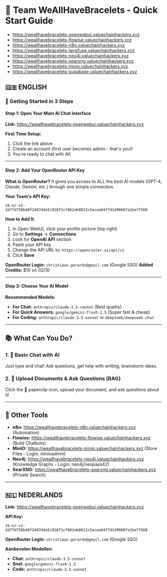 # 📿 Team WeAllHaveBracelets - Quick Start Guide

- https://weallhavebracelets-openwebui.valuechainhackers.xyz  
- https://weallhavebracelets-flowise.valuechainhackers.xyz  
- https://weallhavebracelets-n8n.valuechainhackers.xyz  
- https://weallhavebracelets-langfuse.valuechainhackers.xyz  
- https://weallhavebracelets-neo4j.valuechainhackers.xyz  
- https://weallhavebracelets-searxng.valuechainhackers.xyz  
- https://weallhavebracelets-minio.valuechainhackers.xyz  
- https://weallhavebracelets-supabase.valuechainhackers.xyz


## 🇬🇧 ENGLISH

### 🚀 Getting Started in 3 Steps

#### Step 1: Open Your Main AI Chat Interface
**Link:** https://weallhavebracelets-openwebui.valuechainhackers.xyz

**First Time Setup:**
1. Click the link above
2. Create an account (first user becomes admin - that's you!)
3. You're ready to chat with AI!

---

#### Step 2: Add Your OpenRouter API Key

**What is OpenRouter?**
It gives you access to ALL the best AI models (GPT-4, Claude, Gemini, etc.) through one simple connection.

**Your Team's API Key:**
```
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
```

**How to Add It:**
1. In Open WebUI, click your profile picture (top right)
2. Go to **Settings** → **Connections**
3. Look for **OpenAI API** section
4. Paste your API key
5. Change the API URL to: `https://openrouter.ai/api/v1`
6. Click **Save**

**OpenRouter Login:** `christiaan.gerardo@gmail.com` (Google SSO)
**Added Credits:** $10 on 02/10

---

#### Step 3: Choose Your AI Model

**Recommended Models:**
- **For Chat:** `anthropic/claude-3.5-sonnet` (Best quality)
- **For Quick Answers:** `google/gemini-flash-1.5` (Super fast & cheap)
- **For Coding:** `anthropic/claude-3.5-sonnet` or `deepseek/deepseek-chat`

---

## 📚 What Can You Do?

### 1. 💬 Basic Chat with AI
Just type and chat! Ask questions, get help with writing, brainstorm ideas.

### 2. 📄 Upload Documents & Ask Questions (RAG)
Click the 📎 paperclip icon, upload your document, and ask questions about it!

---

## 🎯 Other Tools

- **n8n:** https://weallhavebracelets-n8n.valuechainhackers.xyz (Automation)
- **Flowise:** https://weallhavebracelets-flowise.valuechainhackers.xyz (Build Chatbots)
- **MinIO:** https://weallhavebracelets-minio.valuechainhackers.xyz (Store Files - Login: minioadmin)
- **Neo4j:** https://weallhavebracelets-neo4j.valuechainhackers.xyz (Knowledge Graphs - Login: neo4j/neopass42)
- **SearXNG:** https://weallhavebracelets-searxng.valuechainhackers.xyz (Private Search)

---

## 🇳🇱 NEDERLANDS

**Link:** https://weallhavebracelets-openwebui.valuechainhackers.xyz

**API Key:**
```
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
```

**OpenRouter Login:** `christiaan.gerardo@gmail.com` (Google SSO)

**Aanbevolen Modellen:**
- **Chat:** `anthropic/claude-3.5-sonnet`
- **Snel:** `google/gemini-flash-1.5`
- **Code:** `anthropic/claude-3.5-sonnet`
